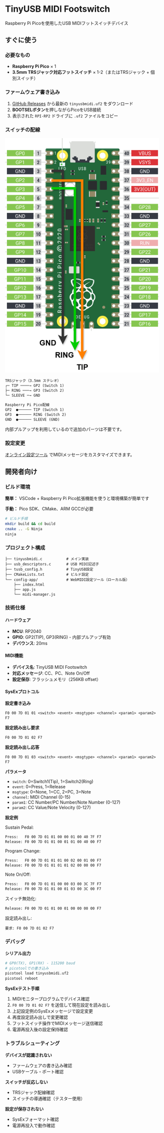 # TinyUSB MIDI Footswitch

Raspberry Pi Picoを使用したUSB MIDIフットスイッチデバイス

## すぐに使う

### 必要なもの

- **Raspberry Pi Pico** × 1
- **3.5mm TRSジャック対応フットスイッチ** × 1-2（またはTRSジャック + 個別スイッチ）

### ファームウェア書き込み

1. [GitHub Releases](https://github.com/cho45/tinyusbmidi/releases) から最新の `tinyusbmidi.uf2` をダウンロード
2. **BOOTSELボタン**を押しながらPicoをUSB接続
3. 表示された `RPI-RP2` ドライブに `.uf2` ファイルをコピー

### スイッチの配線

![配線図]( ./doc/tinymidi.drawio.png )

```
TRSジャック（3.5mm ステレオ）
┌─ TIP ────→ GP2 (Switch 1)
├─ RING ───→ GP3 (Switch 2)
└─ SLEEVE ─→ GND
```

```
Raspberry Pi Pico配線
GP2  ●────── TIP (Switch 1)
GP3  ●────── RING (Switch 2)  
GND  ●────── SLEEVE (GND)
```

内部プルアップを利用しているので追加のパーツは不要です。

### 設定変更

[オンライン設定ツール](https://cho45.github.io/tinyusbmidi/) でMIDIメッセージをカスタマイズできます。

## 開発者向け

### ビルド環境

**簡単：** VSCode + Raspberry Pi Pico拡張機能を使うと環境構築が簡単です

**手動：** Pico SDK、CMake、ARM GCCが必要

```bash
# ビルド手順
mkdir build && cd build
cmake .. -G Ninja
ninja
```

### プロジェクト構成

```
├── tinyusbmidi.c           # メイン実装
├── usb_descriptors.c       # USB MIDI記述子
├── tusb_config.h           # TinyUSB設定
├── CMakeLists.txt          # ビルド設定
└── config-app/             # WebMIDI設定ツール（ローカル版）
    ├── index.html
    ├── app.js
    └── midi-manager.js
```

### 技術仕様

#### ハードウェア
- **MCU**: RP2040
- **GPIO**: GP2(TIP), GP3(RING) - 内部プルアップ有効
- **デバウンス**: 20ms

#### MIDI機能
- **デバイス名**: TinyUSB MIDI Footswitch
- **対応メッセージ**: CC、PC、Note On/Off
- **設定保存**: フラッシュメモリ（256KB offset）

#### SysExプロトコル

**設定書き込み**
```
F0 00 7D 01 01 <switch> <event> <msgtype> <channel> <param1> <param2> F7
```

**設定読み出し要求**
```
F0 00 7D 01 02 F7
```

**設定読み出し応答**
```
F0 00 7D 01 03 <switch> <event> <msgtype> <channel> <param1> <param2> F7
```

**パラメータ**
- `switch`: 0=Switch1(Tip), 1=Switch2(Ring)
- `event`: 0=Press, 1=Release  
- `msgtype`: 0=None, 1=CC, 2=PC, 3=Note
- `channel`: MIDI Channel (0-15)
- `param1`: CC Number/PC Number/Note Number (0-127)
- `param2`: CC Value/Note Velocity (0-127)

**設定例**

Sustain Pedal:
```
Press:   F0 00 7D 01 01 00 00 01 00 40 7F F7
Release: F0 00 7D 01 01 00 01 01 00 40 00 F7
```

Program Change:
```
Press:   F0 00 7D 01 01 01 00 02 00 01 00 F7
Release: F0 00 7D 01 01 01 01 02 00 00 00 F7
```

Note On/Off:
```
Press:   F0 00 7D 01 01 00 00 03 00 3C 7F F7
Release: F0 00 7D 01 01 00 01 03 00 3C 00 F7
```

スイッチ無効化:
```
Release: F0 00 7D 01 01 00 01 00 00 00 00 F7
```

設定読み出し:
```
要求: F0 00 7D 01 02 F7
```

### デバッグ

**シリアル出力**
```bash
# GP0(TX), GP1(RX) - 115200 baud
# picotoolでの書き込み
picotool load tinyusbmidi.uf2
picotool reboot
```

**SysExテスト手順**
1. MIDIモニタープログラムでデバイス確認
2. `F0 00 7D 01 02 F7` を送信して現在設定を読み出し
3. 上記設定例のSysExメッセージで設定変更
4. 再度設定読み出しで変更確認
5. フットスイッチ操作でMIDIメッセージ送信確認
6. 電源再投入後の設定保持確認

### トラブルシューティング

**デバイスが認識されない**
- ファームウェアの書き込み確認
- USBケーブル・ポート確認

**スイッチが反応しない**
- TRSジャック配線確認
- スイッチの導通確認（テスター使用）

**設定が保存されない**
- SysExフォーマット確認
- 電源再投入で動作確認
